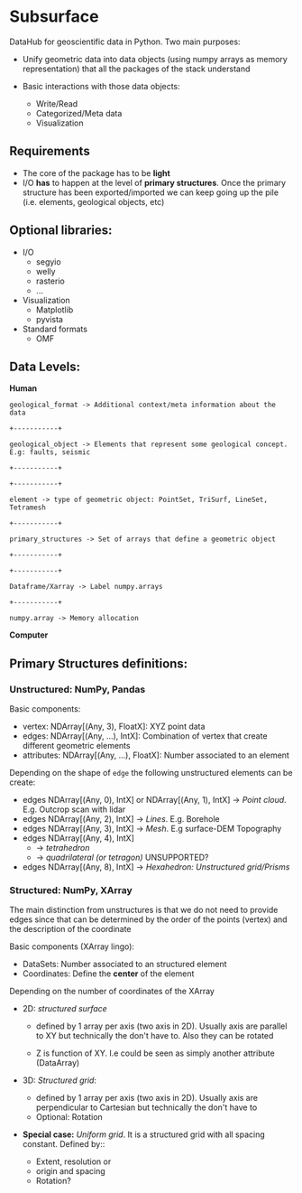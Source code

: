 # Subsurface

DataHub for geoscientific data in Python. Two main purposes:

+ Unify geometric data into data objects (using numpy arrays as memory representation) that all the packages of the stack understand

+ Basic interactions with those data objects:
    + Write/Read
    + Categorized/Meta data
    + Visualization

## Requirements

+ The core of the package has to be **light**
+ I/O **has** to happen at the level of **primary structures**. Once the primary structure has been exported/imported we can keep going up the pile (i.e. elements, geological objects, etc)

## Optional libraries:
+ I/O 
    + segyio
    + welly
    + rasterio
    + ...
+ Visualization
    + Matplotlib
    + pyvista
+ Standard formats
    + OMF

## Data Levels:

**Human**

    geological_format -> Additional context/meta information about the data

    +-----------+

    geological_object -> Elements that represent some geological concept. E.g: faults, seismic

    +-----------+

    +-----------+

    element -> type of geometric object: PointSet, TriSurf, LineSet, Tetramesh

    +-----------+

    primary_structures -> Set of arrays that define a geometric object

    +-----------+

    +-----------+

    Dataframe/Xarray -> Label numpy.arrays

    +-----------+

    numpy.array -> Memory allocation

**Computer**

## Primary Structures definitions:

### Unstructured: NumPy, Pandas
Basic components:

- vertex:  NDArray[(Any, 3), FloatX]: XYZ point data
- edges: NDArray[(Any, ...), IntX]: Combination of vertex that create different geometric elements
- attributes: NDArray[(Any, ...), FloatX]: Number associated to an element

Depending on the shape of `edge` the following unstructured elements can be create:
- edges NDArray[(Any, 0), IntX] or NDArray[(Any, 1), IntX] -> *Point cloud*. E.g. Outcrop scan with lidar 
- edges NDArray[(Any, 2), IntX] -> *Lines*. E.g. Borehole
- edges NDArray[(Any, 3), IntX] -> *Mesh*. E.g surface-DEM Topography
- edges NDArray[(Any, 4), IntX] 
    - -> *tetrahedron*
    - -> *quadrilateral (or tetragon)* UNSUPPORTED?
- edges NDArray[(Any, 8), IntX] -> *Hexahedron: Unstructured grid/Prisms*


### Structured: NumPy, XArray
The main distinction from unstructures is that we do not need to provide edges since that can be determined by the order of the points (vertex) and the description of the coordinate


Basic components (XArray lingo):
- DataSets: Number associated to an structured element
- Coordinates: Define the **center** of the element


Depending on the number of coordinates of the XArray

- 2D: *structured surface*
    - defined by 1 array per axis (two axis in 2D). Usually axis are parallel to XY  but technically the don't have to. Also they can be rotated
    
    - Z is function of XY. I.e could be seen as simply another attribute (DataArray)


- 3D: *Structured grid*:
    - defined by 1 array per axis (two axis in 2D). Usually axis are perpendicular to Cartesian but technically the don't have to
    - Optional: Rotation

- **Special case:** *Uniform grid*. It is a structured grid with all spacing constant. Defined by::
    
    - Extent, resolution or
    - origin and spacing
    - Rotation?